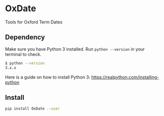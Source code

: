 # OxDate
Tools for Oxford Term Dates

## Dependency

Make sure you have Python 3 installed. Run `python --version` in your terminal to check.

```bash
$ python --version
3.x.x
```

Here is a guide on how to install Python 3: https://realpython.com/installing-python

## Install

```bash
pip install OxDate --user
```